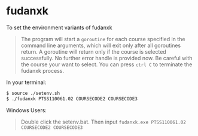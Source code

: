 # fudanxk
To set the environment variants of fudanxk
> The program will start a `goroutine` for each course specified in the command line arguments, which will exit only after all goroutines return. A goroutine will return only if the course is selected successfully. No further error handle is provided now. Be careful with the course your want to select. You can press `ctrl C`  to terminate the fudanxk process.

In your terminal:
```sh
$ source ./setenv.sh
$ ./fudanxk PTSS110061.02 COURSECODE2 COURSECODE3
```
Windows Users:
> Double click the setenv.bat. Then input `fudanxk.exe PTSS110061.02 COURSECODE2 COURSECODE3`
